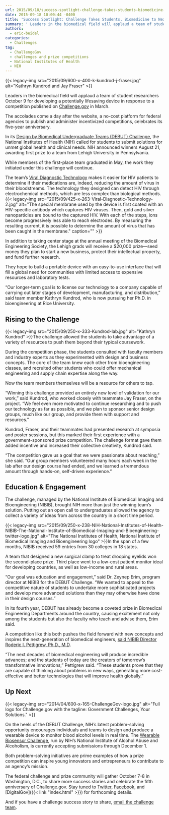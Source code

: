 ```yaml
---
url: 2015/09/18/success-spotlight-challenge-takes-students-biomedicine-to-next-level.md
date: 2015-09-18 10:00:44 -0400
title: 'Success Spotlight: Challenge Takes Students, Biomedicine to Next Level'
summary: ' Leaders in the biomedical field will applaud a team of student researchers October 9 for developing a potentially lifesaving device in response to a competition published on Challenge.gov in March. The accolades come a day after the website, a no-cost platform for federal agencies to publish'
authors:
  - eric-beidel
categories:
  - Challenges
tag:
  - ChallengeGov
  - challenges and prize competitions
  - National Institutes of Health
  - NIH
---
```


{{< legacy-img src="2015/09/600-x-400-k-kundrod-j-fraser.jpg" alt="Kathryn Kundrod and Jay Fraser" >}}

Leaders in the biomedical field will applaud a team of student researchers October 9 for developing a potentially lifesaving device in response to a competition published on [Challenge.gov](https://www.challenge.gov/list/) in March.

The accolades come a day after the website, a no-cost platform for federal agencies to publish and administer incentivized competitions, celebrates its five-year anniversary.

In its [Design by Biomedical Undergraduate Teams (DEBUT) Challenge](http://www.nibib.nih.gov/training-careers/undergraduate-graduate/design-biomedical-undergraduate-teams-debut-challenge), the National Institutes of Health (NIH) called for students to submit solutions for unmet global health and clinical needs. NIH announced winners August 21, awarding first prize to a team from Lehigh University in Pennsylvania.

While members of the first-place team graduated in May, the work they initiated under this challenge will continue.

The team’s [Viral Diagnostic Technology](https://www.youtube.com/watch?v=MpAT1ChE0rk) makes it easier for HIV patients to determine if their medications are, indeed, reducing the amount of virus in their bloodstreams. The technology they designed can detect HIV through electrochemical methods, which are less complex than biological methods. {{< legacy-img src="2015/09/425-x-263-Viral-Diagnostic-Technology-2.jpg" alt="The special membrane used by the device is first coated with an HIV-specific antibody which captures HIV viruses. Then, gold and silver nanoparticles are bound to the captured HIV. With each of the steps, ions become progressively less able to reach electrodes. By measuring the resulting current, it is possible to determine the amount of virus that has been caught in the membrane." caption="" >}} 

In addition to taking center stage at the annual meeting of the Biomedical Engineering Society, the Lehigh grads will receive a $20,000 prize—seed money they plan to start a new business, protect their intellectual property, and fund further research.

They hope to build a portable device with an easy-to-use interface that will fill a global need for communities with limited access to expensive resources and laboratory tests.

“Our longer-term goal is to license our technology to a company capable of carrying out later stages of development, manufacturing, and distribution,” said team member Kathryn Kundrod, who is now pursuing her Ph.D. in bioengineering at Rice University.

## Rising to the Challenge

{{< legacy-img src="2015/09/250-x-333-Kundrod-lab.jpg" alt="Kathryn Kundrod" >}}The challenge allowed the students to take advantage of a variety of resources to push them beyond their typical coursework.

During the competition phase, the students consulted with faculty members and industry experts as they experimented with design and business concepts. The core of the team knew each other from bioengineering classes, and recruited other students who could offer mechanical engineering and supply chain expertise along the way.

Now the team members themselves will be a resource for others to tap.

“Winning this challenge provided an entirely new level of validation for our work,” said Kundrod, who worked closely with teammate Jay Fraser, on the project. “We feel even more motivated to continue researching and to push our technology as far as possible, and we plan to sponsor senior design groups, much like our group, and provide them with support and resources.”

Kundrod, Fraser, and their teammates had presented research at symposia and poster sessions, but this marked their first experience with a government-sponsored prize competition. The challenge format gave them added incentive and increased their collective creativity, Kundrod said.

“The competition gave us a goal that we were passionate about reaching,” she said. “Our group members volunteered many hours each week in the lab after our design course had ended, and we learned a tremendous amount through hands-on, self-driven experience.”

## Education & Engagement

The challenge, managed by the National Institute of Biomedical Imaging and Bioengineering (NIBIB), brought NIH more than just the winning team’s solution. Putting out an open call to undergraduates allowed the agency to collect a variety of ideas from across the country in a short time period.

{{< legacy-img src="2015/09/250-x-238-NIH-National-Institutes-of-Health-NIBIB-The-National-Institute-of-Biomedical-Imaging-and-Bioengineering-twitter-logo.jpg" alt="The National Institutes of Health, National Institute of Biomedical Imaging and Bioengineering logo" >}}In the span of a few months, NIBIB received 59 entries from 30 colleges in 18 states.

A team that designed a new surgical clamp to treat drooping eyelids won the second-place prize. Third place went to a low-cost patient monitor ideal for developing countries, as well as low-income and rural areas.

“Our goal was education and engagement,” said Dr. Zeynep Erim, program director at NIBIB for the DEBUT Challenge. “We wanted to appeal to the competitive nature of students to undertake more sophisticated projects and develop more advanced solutions than they may otherwise have done in their design courses.”

In its fourth year, DEBUT has already become a coveted prize in Biomedical Engineering Departments around the country, causing excitement not only among the students but also the faculty who teach and advise them, Erim said.

A competition like this both pushes the field forward with new concepts and inspires the next-generation of biomedical engineers, [said NIBIB Director Roderic I. Pettigrew, Ph.D., M.D](http://www.nibib.nih.gov/news-events/newsroom/undergrad-biomedical-engineering-teams-win-nih%E2%80%99s-debut-challenge).

“The next decades of biomedical engineering will produce incredible advances; and the students of today are the creators of tomorrow’s transformative innovations,” Pettigrew said. “These students prove that they are capable of thinking about problems in new ways, generating more cost-effective and better technologies that will improve health globally.”

## Up Next

{{< legacy-img src="2014/04/600-x-165-ChallengeGov-logo.jpg" alt="Full logo for Challenge.gov with the tagline: Government Challenges, Your Solutions." >}}

On the heels of the DEBUT Challenge, NIH’s latest problem-solving opportunity encourages individuals and teams to design and produce a wearable device to monitor blood alcohol levels in real time. The [Wearable Biosensor Challenge](https://www.challenge.gov/challenge/a-wearable-alcohol-biosensor/), run by NIH’s National Institute of Alcohol Abuse and Alcoholism, is currently accepting submissions through December 1.

Both problem-solving initiatives are prime examples of how a prize competition can inspire young innovators and entrepreneurs to contribute to an agency’s mission.

The federal challenge and prize community will gather October 7-8 in Washington, D.C., to share more success stories and celebrate the fifth anniversary of Challenge.gov. Stay tuned to [Twitter](https://twitter.com/ChallengeGov), [Facebook](https://www.facebook.com/ChallengeGov), and [DigitalGov]({{< link "index.html" >}}) for forthcoming details.

And if you have a challenge success story to share, [email the challenge team](mailto:challenge@gsa.gov).